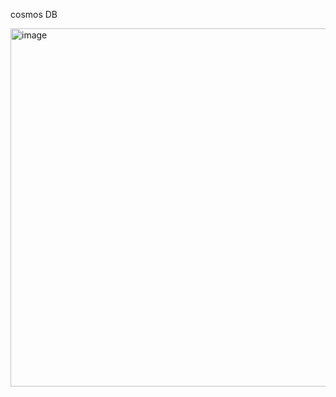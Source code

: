 
cosmos DB

<img width="1333" height="573" alt="image" src="https://github.com/user-attachments/assets/9533948b-23a6-4674-9406-237e8349c026" />

